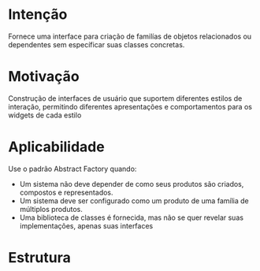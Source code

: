 # Intenção

Fornece uma interface para criação de familías de objetos relacionados ou dependentes sem específicar suas classes concretas.

# Motivação

Construção de interfaces de usuário que suportem diferentes estilos de interação, permitindo diferentes apresentações e comportamentos para os widgets de cada estilo

# Aplicabilidade

Use o padrão Abstract Factory quando:

<ul>
  <li>Um sistema não deve depender de como seus produtos são criados, compostos e representados.</li>
  <li>Um sistema deve ser configurado como um produto de uma família de múltiplos produtos.</li>
  <li>Uma biblioteca de classes é fornecida, mas não se quer revelar suas implementações, apenas suas interfaces</li>
</ul>

# Estrutura 


